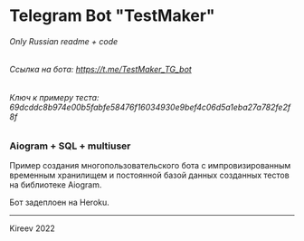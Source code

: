 # Telegram Bot "TestMaker"
###### Only Russian readme + code
###### Ссылка на бота: https://t.me/TestMaker_TG_bot
###### Ключ к примеру теста: 69dcddc8b974e00b5fabfe58476f16034930e9bef4c06d5a1eba27a782fe2f8f

### Aiogram + SQL + multiuser
Пример создания многопользовательского бота с импровизированным временным хранилищем и постоянной базой данных созданных тестов на библиотеке Aiogram.

Бот задеплоен на Heroku.
_______
Kireev 2022
